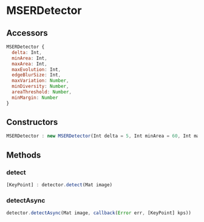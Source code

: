 # MSERDetector

## Accessors
``` javascript
MSERDetector {
  delta: Int,
  minArea: Int,
  maxArea: Int,
  maxEvolution: Int,
  edgeBlurSize: Int,
  maxVariation: Number,
  minDiversity: Number,
  areaThreshold: Number,
  minMargin: Number
}
```

<a name="constructors"></a>

## Constructors
``` javascript
MSERDetector : new MSERDetector(Int delta = 5, Int minArea = 60, Int maxArea = 14400, Number maxVariation = 0.25, Number minDiversity = 0.2, Int maxEvolution = 200, Number areaThreshold = 1.01, Number minMargin = 0.003, Int edgeBlurSize = 5)
```
## Methods

<a name="detect"></a>

### detect
``` javascript
[KeyPoint] : detector.detect(Mat image)
```

<a name="detectAsync"></a>

### detectAsync
``` javascript
detector.detectAsync(Mat image, callback(Error err, [KeyPoint] kps))
```
